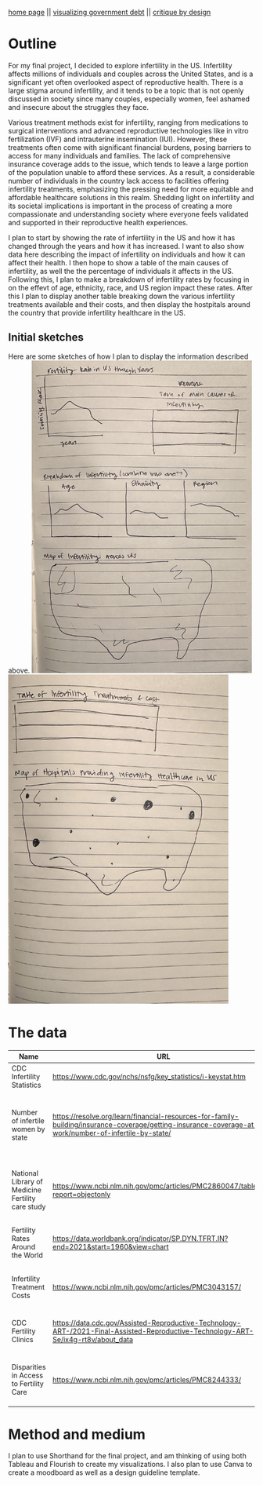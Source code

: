 [home page](/README.md) || [visualizing government debt](/visualizing-government-debt.md) || [critique by design](/critique-by-design.md)

# Outline
For my final project, I decided to explore infertility in the US. Infertility affects millions of individuals and couples across the United States, and is a significant yet often overlooked aspect of reproductive health. There is a large stigma around infertility, and it tends to be a topic that is not openly discussed in society since many couples, especially women, feel ashamed and insecure about the struggles they face. 

Various treatment methods exist for infertility, ranging from medications to surgical interventions and advanced reproductive technologies like in vitro fertilization (IVF) and intrauterine insemination (IUI). However, these treatments often come with significant financial burdens, posing barriers to access for many individuals and families. The lack of comprehensive insurance coverage adds to the issue, which tends to leave a large portion of the population unable to afford these services. As a result, a considerable number of individuals in the country lack access to facilities offering infertility treatments, emphasizing the pressing need for more equitable and affordable healthcare solutions in this realm. Shedding light on infertility and its societal implications is important in the process of creating a more compassionate and understanding society where everyone feels validated and supported in their reproductive health experiences.
 
I plan to start by showing the rate of infertility in the US and how it has changed through the years and how it has increased. I want to also show data here describing the impact of infertility on individuals and how it can affect their health. I then hope to show a table of the main causes of infertility, as well the the percentage of individuals it affects in the US. Following this, I plan to make a breakdown of infertility rates by focusing in on the effevt of age, ethnicity, race, and US region impact these rates. After this I plan to display another table breaking down the various infertility treatments available and their costs, and then display the hostpitals around the country that provide infertility healthcare in the US.

## Initial sketches
Here are some sketches of how I plan to display the information described above.
<img src="final-project-sketch1.jpg" width="450"/>
<img src="final-project-sketch2.jpg" width="450"/>


# The data

| Name | URL | Description |
|------|-----|-------------|
|  CDC Infertility Statistics    |  https://www.cdc.gov/nchs/nsfg/key_statistics/i-keystat.htm   |    Various statistics on infertility in the US         |
|   Number of infertile women by state    |  https://resolve.org/learn/financial-resources-for-family-building/insurance-coverage/getting-insurance-coverage-at-work/number-of-infertile-by-state/   |    Uses data from 2010 U.S. Census and the National Survey of Family Growth from 2015-2017 to determine number of infertile women by state     |
|  National Library of Medicine Fertility care study | https://www.ncbi.nlm.nih.gov/pmc/articles/PMC2860047/table/T1/?report=objectonly  | Breakdown of 428 women seeking fertility care by demographic, socioeconomic, treatment, and outcome  |
|  Fertility Rates Around the World   |  https://data.worldbank.org/indicator/SP.DYN.TFRT.IN?end=2021&start=1960&view=chart   |  Dataset containing fertility rates of countries around the world from 1960-2021   |
| Infertility Treatment Costs | https://www.ncbi.nlm.nih.gov/pmc/articles/PMC3043157/ | Study that contains data describing the cost of various infertility treatments |
| CDC Fertility Clinics | https://data.cdc.gov/Assisted-Reproductive-Technology-ART-/2021-Final-Assisted-Reproductive-Technology-ART-Se/ix4g-rt8v/about_data | Dataset that includes clinics in the US that provide fertility services/treatments |
| Disparities in Access to Fertility Care | https://www.ncbi.nlm.nih.gov/pmc/articles/PMC8244333/ | Study detailing how variables such as race, religion, age, income level, etc, affect access to fertility care |

# Method and medium
I plan to use Shorthand for the final project, and am thinking of using both Tableau and Flourish to create my visualizations. I also plan to use Canva to create a moodboard as well as a design guideline template.

